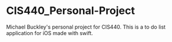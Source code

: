 CIS440_Personal-Project
=======================

Michael Buckley's personal project for CIS440. This is a to do list application for iOS made with swift.
